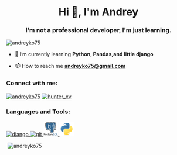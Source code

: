 <h1 align="center">Hi 👋, I'm Andrey</h1>
<h3 align="center">I'm not a professional developer, I'm just learning.</h3>

<p align="left"> <img src="https://komarev.com/ghpvc/?username=andreyko75&label=Profile%20views&color=0e75b6&style=flat" alt="andreyko75" /> </p>

- 🌱 I’m currently learning **Python, Pandas,and little django**

- 📫 How to reach me **andreyko75@gmail.com**

<h3 align="left">Connect with me:</h3>
<p align="left">
<a href="https://kaggle.com/andreyko75" target="blank"><img align="center" src="https://raw.githubusercontent.com/rahuldkjain/github-profile-readme-generator/master/src/images/icons/Social/kaggle.svg" alt="andreyko75" height="30" width="40" /></a>
<a href="https://instagram.com/hunter_xv" target="blank"><img align="center" src="https://raw.githubusercontent.com/rahuldkjain/github-profile-readme-generator/master/src/images/icons/Social/instagram.svg" alt="hunter_xv" height="30" width="40" /></a>
</p>

<h3 align="left">Languages and Tools:</h3>
<p align="left"> <a href="https://www.djangoproject.com/" target="_blank" rel="noreferrer"> <img src="https://cdn.worldvectorlogo.com/logos/django.svg" alt="django" width="40" height="40"/> </a> <a href="https://git-scm.com/" target="_blank" rel="noreferrer"> <img src="https://www.vectorlogo.zone/logos/git-scm/git-scm-icon.svg" alt="git" width="40" height="40"/> </a> <a href="https://www.postgresql.org" target="_blank" rel="noreferrer"> <img src="https://raw.githubusercontent.com/devicons/devicon/master/icons/postgresql/postgresql-original-wordmark.svg" alt="postgresql" width="40" height="40"/> </a> <a href="https://www.python.org" target="_blank" rel="noreferrer"> <img src="https://raw.githubusercontent.com/devicons/devicon/master/icons/python/python-original.svg" alt="python" width="40" height="40"/> </a> </p>

<p>&nbsp;<img align="center" src="https://github-readme-stats.vercel.app/api?username=andreyko75&show_icons=true&locale=en" alt="andreyko75" /></p>

